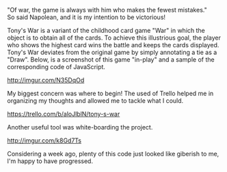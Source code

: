 "Of war, the game is always with him who makes the fewest mistakes."  
So said Napolean, and it is my intention to be victorious!

Tony's War is a variant of the childhood card game "War" in which the object is to obtain all of the cards.  To achieve this illustrious goal, the player who shows the highest card wins the battle and keeps the cards displayed.  Tony's War deviates from the original game by simply annotating a tie as a "Draw".  Below, is a screenshot of this game "in-play" and a sample of the corresponding code of JavaScript.

http://imgur.com/N35DqOd

My biggest concern was where to begin!  The used of Trello helped me in organizing my thoughts and allowed me to tackle what I could.

https://trello.com/b/aloJlblN/tony-s-war

Another useful tool was white-boarding the project.

http://imgur.com/k8Gd7Ts

Considering a week ago, plenty of this code just looked like giberish to me, I'm happy to have progressed.